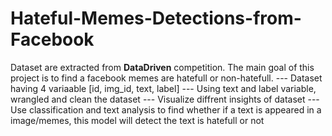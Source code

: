 # Hateful-Memes-Detections-from-Facebook
Dataset are extracted from **DataDriven** competition. The main goal of this project is to find a facebook memes are hatefull or non-hatefull.
--- Dataset having 4 variaable [id, img_id, text, label]
--- Using text and label variable, wrangled and clean the dataset
--- Visualize diffrent insights of dataset
--- Use classification and text analysis to find whether if a text is appeared in a image/memes, this model will detect the text is hatefull or not
